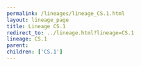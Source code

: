 ```yaml
---
permalink: /lineages/lineage_CS.1.html
layout: lineage_page
title: Lineage CS.1
redirect_to: ../lineage.html?lineage=CS.1
lineage: CS.1
parent: 
children: ['CS.1']
---
```

